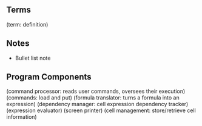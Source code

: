 Terms
-----
(term: definition)

Notes
-----
* Bullet list note

Program Components
------------------
(command processor: reads user commands, oversees their execution)
(commands: load and put)
(formula translator: turns a formula into an expression)
(dependency manager: cell expression dependency tracker)
(expression evaluator)
(screen printer)
(cell management: store/retrieve cell information)
